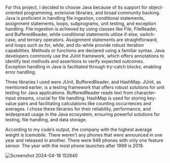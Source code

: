 For this project, I decided to choose Java because of its support for object-oriented programming, extensive libraries, and broad community backing. Java is proficient in handling file ingestion, conditional statements, assignment statements, loops, subprograms, unit testing, and exception handling. File ingestion is achieved by using classes like File, FileReader, and BufferedReader, while conditional statements utilize if-else, switch-case, and ternary operators. Assignment statements are straightforward, and loops such as for, while, and do-while provide robust iteration capabilities. Methods or functions are declared using a familiar syntax. Java developers commonly use the JUnit framework, which offers annotations to identify test methods and assertions to verify expected outcomes. Exception handling in Java is facilitated through try-catch blocks, enabling error handling.  

Three libraries I used were JUnit, BufferedReader, and HashMap. JUnit, as mentioned earlier, is a testing framework that offers robust solutions for unit testing for Java applications. BufferedReader reads text from character-input streams, crucial for file handling. HashMap is used for storing key-value pairs and facilitating calculations like counting occurrences and averages. I chose these libraries for their reliability, performance, and widespread usage in the Java ecosystem, ensuring powerful solutions for testing, file handling, and data storage. 

According to my code’s output, the company with the highest average weight is Icemobile. There weren’t any phones that were announced in one year and released in another. There were 948 phones with only one feature sensor. The year with the most phone launches after 1999 is 2019. 


![Screenshot 2024-04-18 152840](https://github.com/lousalvant/alt_lang_proj/assets/116595993/a7cdf6ad-0581-4e3a-a424-9f34bbe44fd3)
